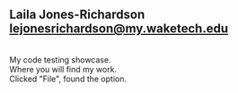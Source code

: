## Laila Jones-Richardson lejonesrichardson@my.waketech.edu
  <br>My code testing showcase.
  <br>Where you will find my work.
  <br>Clicked "File", found the option.

<!--
**SmileTymeY2K5/SmileTymeY2K5** is a ✨ _special_ ✨ repository because its `README.md` (this file) appears on your GitHub profile.

Here are some ideas to get you started:

- 🔭 I’m currently working on ...
- 🌱 I’m currently learning ...
- 👯 I’m looking to collaborate on ...
- 🤔 I’m looking for help with ...
- 💬 Ask me about ...
- 📫 How to reach me: ...
- 😄 Pronouns: ...
- ⚡ Fun fact: ...
-->
